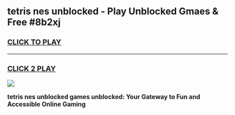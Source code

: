 
## tetris nes unblocked - Play Unblocked Gmaes & Free #8b2xj
<h3>
<a href="https://news.freeplayer.one?title=tetris_nes_unblocked&ref=26F">CLICK TO PLAY</a></h3>
<hr>

<h3>
<a href="https://news.freeplayer.one?title=tetris_nes_unblocked&ref=26F">CLICK 2 PLAY</a>
  
</h3>

<a href="https://news.freeplayer.one?title=tetris_nes_unblocked&ref=26F/"><img src="https://clearcache.store/games.png"></a>


**tetris nes unblocked games unblocked: Your Gateway to Fun and Accessible Online Gaming**

